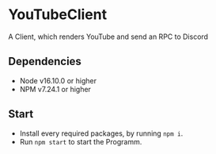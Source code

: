 # YouTubeClient
A Client, which renders YouTube and send an RPC to Discord
## Dependencies
* Node v16.10.0 or higher
* NPM v7.24.1 or higher
## Start
* Install every required packages, by running `npm i`.
* Run `npm start` to start the Programm.
